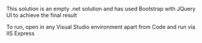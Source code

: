 This solution is an empty .net solution and has used Bootstrap with JQuery UI to achieve the final result

To run, open in any Visual Studio environment apart from Code and run via IIS Express
